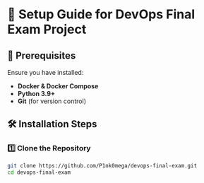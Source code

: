 # 🚀 Setup Guide for DevOps Final Exam Project

## 📌 Prerequisites
Ensure you have installed:
- **Docker & Docker Compose**
- **Python 3.9+**
- **Git** (for version control)

## 🛠 **Installation Steps**
### **1️⃣ Clone the Repository**
```sh
git clone https://github.com/P1nk0mega/devops-final-exam.git
cd devops-final-exam
